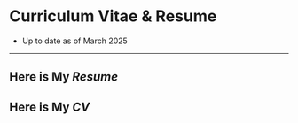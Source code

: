 # Curriculum Vitae & Resume
- Up to date as of March 2025
---

## Here is My ***Resume***

## Here is My ***CV***
